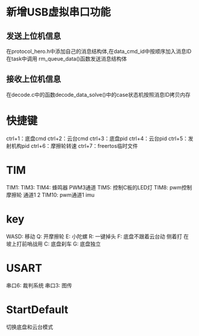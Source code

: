 # 新增USB虚拟串口功能
## 发送上位机信息
在protocol_hero.h中添加自己的消息结构体,在data_cmd_id中按顺序加入消息ID
在task中调用 rm_queue_data()函数发送消息结构体
## 接收上位机信息
在decode.c中的函数decode_data_solve()中的case状态机按照消息ID拷贝内存

# 快捷键

ctrl+1：底盘cmd
ctrl+2：云台cmd
ctrl+3：底盘pid
ctrl+4：云台pid
ctrl+5：发射机构pid
ctrl+6：摩擦轮转速
ctrl+7：freertos临时文件

# TIM
TIM1: 
TIM3: 
TIM4: 蜂鸣器 PWM3通道
TIM5: 控制C板的LED灯
TIM8: pwm控制摩擦轮 通道1 2
TIM10: pwm通道1 imu

# key
WASD: 移动
Q: 开摩擦轮
E: 小陀螺
R: 一键掉头
F: 底盘不跟着云台动  侧着打  在坡上打前哨战用
C: 底盘刹车
G: 底盘独立

# USART
串口6: 裁判系统
串口3: 图传

# StartDefault

切换底盘和云台模式